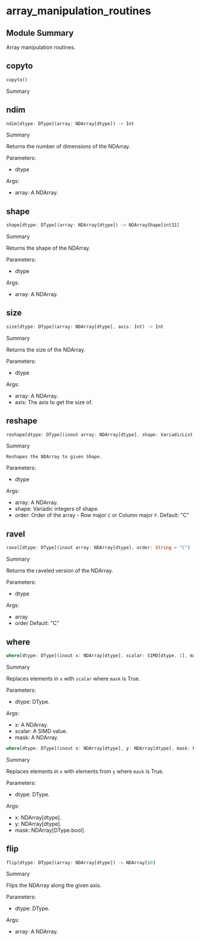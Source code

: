 



# array_manipulation_routines

##  Module Summary
  
Array manipulation routines.
## copyto


```rust
copyto()
```  
Summary  
  
  

## ndim


```rust
ndim[dtype: DType](array: NDArray[dtype]) -> Int
```  
Summary  
  
Returns the number of dimensions of the NDArray.  
  
Parameters:  

- dtype
  
Args:  

- array: A NDArray.

## shape


```rust
shape[dtype: DType](array: NDArray[dtype]) -> NDArrayShape[int32]
```  
Summary  
  
Returns the shape of the NDArray.  
  
Parameters:  

- dtype
  
Args:  

- array: A NDArray.

## size


```rust
size[dtype: DType](array: NDArray[dtype], axis: Int) -> Int
```  
Summary  
  
Returns the size of the NDArray.  
  
Parameters:  

- dtype
  
Args:  

- array: A NDArray.
- axis: The axis to get the size of.

## reshape


```rust
reshape[dtype: DType](inout array: NDArray[dtype], shape: VariadicList[Int], order: String = "C")
```  
Summary  
  
    Reshapes the NDArray to given Shape.  
  
Parameters:  

- dtype
  
Args:  

- array: A NDArray.
- shape: Variadic integers of shape.
- order: Order of the array - Row major `C` or Column major `F`. Default: "C"

## ravel


```rust
ravel[dtype: DType](inout array: NDArray[dtype], order: String = "C")
```  
Summary  
  
Returns the raveled version of the NDArray.  
  
Parameters:  

- dtype
  
Args:  

- array
- order Default: "C"

## where


```rust
where[dtype: DType](inout x: NDArray[dtype], scalar: SIMD[dtype, 1], mask: NDArray[bool])
```  
Summary  
  
Replaces elements in `x` with `scalar` where `mask` is True.  
  
Parameters:  

- dtype: DType.
  
Args:  

- x: A NDArray.
- scalar: A SIMD value.
- mask: A NDArray.


```rust
where[dtype: DType](inout x: NDArray[dtype], y: NDArray[dtype], mask: NDArray[bool])
```  
Summary  
  
Replaces elements in `x` with elements from `y` where `mask` is True.  
  
Parameters:  

- dtype: DType.
  
Args:  

- x: NDArray[dtype].
- y: NDArray[dtype].
- mask: NDArray[DType.bool].

## flip


```rust
flip[dtype: DType](array: NDArray[dtype]) -> NDArray[$0]
```  
Summary  
  
Flips the NDArray along the given axis.  
  
Parameters:  

- dtype: DType.
  
Args:  

- array: A NDArray.
